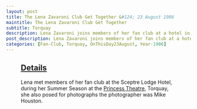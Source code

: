 ```yaml
---
layout: post
title: The Lena Zavaroni Club Get Together &#124; 23 August 1986
maintitle: The Lena Zavaroni Club Get Together
subtitle: Torquay
description: Lena Zavaroni joins members of her fan club at a hotel in Torquay.
post_description: Lena Zavaroni joins members of her fan club at a hotel in Torquay.
categories: [Fan-Club, Torquay, OnThisDay23August, Year-1986]
---
```


<figure class="fig3">
<div class="CardLayout">
<div class="CardItem">
<h2 id="infobox1" class="infobox"><a href="#infobox1">Details</a></h2>
<div class="CardItem split">
<p>Lena met members of her fan club at the Sceptre Lodge Hotel, during her Summer Season at the <a href="/1986-07-05-holiday-startime">Princess Theatre</a>, Torquay, she also posed for photographs the photographer was Mike Houston.</p>
</div></div></div>
</figure>
